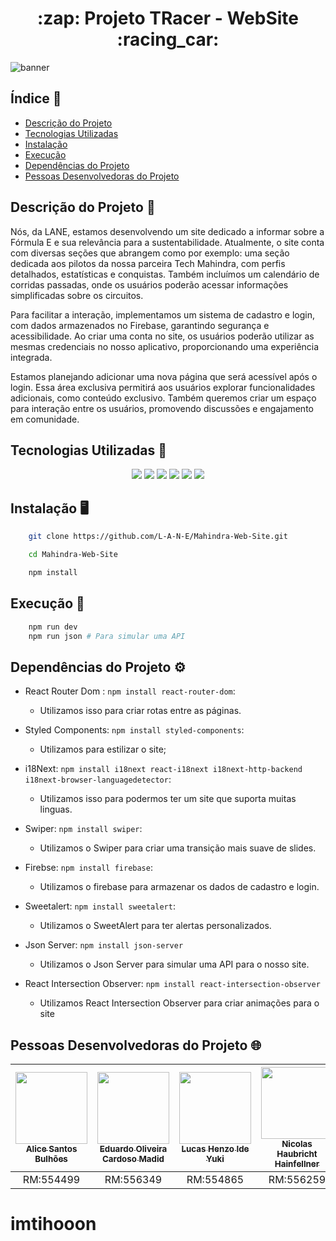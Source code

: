 <h1 align="center"> :zap: Projeto TRacer - WebSite :racing_car:</h1> 

![banner](https://github.com/L-A-N-E/CP2_Edge_1SEM/assets/153787379/132308ff-27a0-45e7-8323-80d9103f2390)

## Índice :page_with_curl:

* [Descrição do Projeto](#descrição-do-projeto-bookmark_tabs)
* [Tecnologias Utilizadas](#tecnologias-utilizadas-calling)
* [Instalação](#instalação-desktop_computer)
* [Execução](#execução-floppy_disk)
* [Dependências do Projeto](#dependências-do-projeto-gear)
* [Pessoas Desenvolvedoras do Projeto](#pessoas-desenvolvedoras-do-projeto-globe_with_meridians)

## Descrição do Projeto :bookmark_tabs:

<p>Nós, da LANE, estamos desenvolvendo um site dedicado a informar sobre a Fórmula E e sua relevância para a sustentabilidade. Atualmente, o site conta com diversas seções que abrangem como por exemplo: uma seção dedicada aos pilotos da nossa parceira Tech Mahindra, com perfis detalhados, estatísticas e conquistas. Também incluímos um calendário de corridas passadas, onde os usuários poderão acessar informações simplificadas sobre os circuitos.</p>

<p>Para facilitar a interação, implementamos um sistema de cadastro e login, com dados armazenados no Firebase, garantindo segurança e acessibilidade. Ao criar uma conta no site, os usuários poderão utilizar as mesmas credenciais no nosso aplicativo, proporcionando uma experiência integrada.</p>

<p>Estamos planejando adicionar uma nova página que será acessível após o login. Essa área exclusiva permitirá aos usuários explorar funcionalidades adicionais, como conteúdo exclusivo. Também queremos criar um espaço para interação entre os usuários, promovendo discussões e engajamento em comunidade.</p>

## Tecnologias Utilizadas :calling:

<p align="center">
    <img src="https://img.shields.io/badge/React-20232A?style=for-the-badge&logo=react&logoColor=61DAFB" />
    <img src="https://img.shields.io/badge/Vite-B73BFE?style=for-the-badge&logo=vite&logoColor=FFD62E" />
    <img src="https://img.shields.io/badge/React_Router-CA4245?style=for-the-badge&logo=react-router&logoColor=white" />
    <img src="https://img.shields.io/badge/styled--components-DB7093?style=for-the-badge&logo=styled-components&logoColor=white" />
    <img src="https://img.shields.io/badge/firebase-ffca28?style=for-the-badge&logo=firebase&logoColor=white" />
    <img src="https://img.shields.io/badge/JavaScript-323330?style=for-the-badge&logo=javascript&logoColor=F7DF1E" />
</p>


## Instalação :desktop_computer:

```bash
    git clone https://github.com/L-A-N-E/Mahindra-Web-Site.git

    cd Mahindra-Web-Site

    npm install
```

## Execução :floppy_disk:

```bash
    npm run dev
    npm run json # Para simular uma API
```

## Dependências do Projeto :gear:

- React Router Dom : ``npm install react-router-dom``:
  - Utilizamos isso para criar rotas entre as páginas.
    
- Styled Components: ``npm install styled-components``:
  - Utilizamos para estilizar o site;

- i18Next: ``npm install i18next react-i18next i18next-http-backend i18next-browser-languagedetector``:
  - Utilizamos isso para podermos ter um site que suporta muitas linguas.
 
- Swiper: ``npm install swiper``:
  - Utilizamos o Swiper para criar uma transição mais suave de slides.
 
- Firebse: ``npm install firebase``:
  - Utilizamos o firebase para armazenar os dados de cadastro e login.
 
- Sweetalert: ``npm install sweetalert``:
  - Utilizamos o SweetAlert para ter alertas personalizados.
    
- Json Server: ``npm install json-server``
  - Utilizamos o Json Server para simular uma API para o nosso site.
 
- React Intersection Observer: ``npm install react-intersection-observer``
  - Utilizamos React Intersection Observer para criar animações para o site

## Pessoas Desenvolvedoras do Projeto :globe_with_meridians:

| [<img src="https://avatars.githubusercontent.com/u/101829188?v=4" width=115><br><sub>Alice Santos Bulhões</sub>](https://github.com/AliceSBulhoes) |  [<img src="https://avatars.githubusercontent.com/u/163866552?v=4" width=115><br><sub>Eduardo Oliveira Cardoso Madid</sub>](https://github.com/EduardoMadid) |  [<img src="https://avatars.githubusercontent.com/u/148162404?v=4" width=115><br><sub>Lucas Henzo Ide Yuki</sub>](https://github.com/LucasYuki1) | [<img src="https://avatars.githubusercontent.com/u/153787379?v=4" width=115><br><sub>Nicolas Haubricht Hainfellner</sub>](https://github.com/NicolasHaubricht) |
| :---: | :---: | :---: | :---: |
| RM:554499 | RM:556349 | RM:554865 | RM:556259 |
# imtihooon
